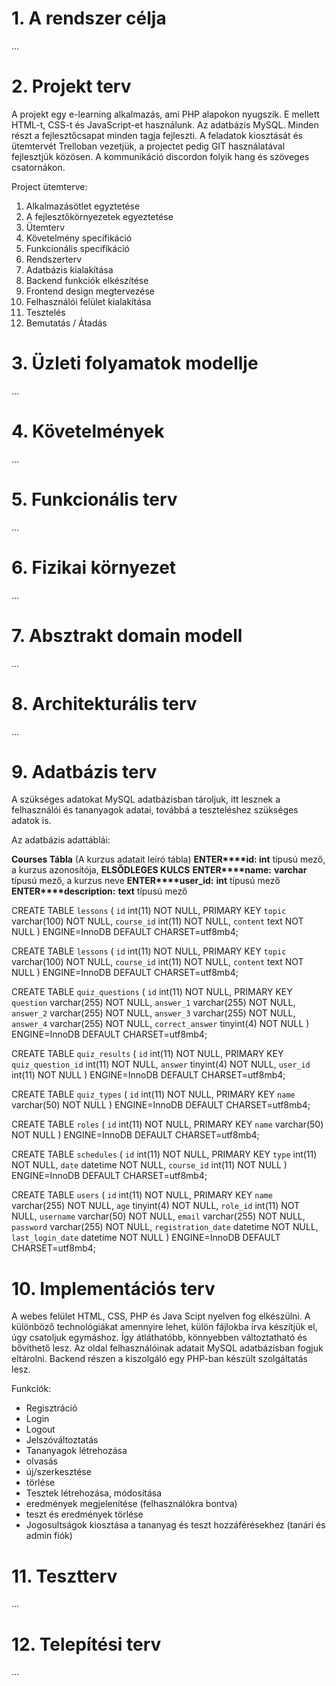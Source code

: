 # 1. A rendszer célja

...

# 2. Projekt terv

A projekt egy e-learning alkalmazás, ami PHP alapokon nyugszik. E mellett HTML-t, CSS-t és JavaScript-et használunk. Az adatbázis MySQL. Minden részt a fejlesztőcsapat minden tagja fejleszti. 
A feladatok kiosztását és ütemtervét Trelloban vezetjük, a projectet pedig GIT használatával fejlesztjük közösen. A kommunikáció discordon folyik hang és szöveges csatornákon. 

Project ütemterve:

1. Alkalmazásötlet egyztetése
2. A fejlesztőkörnyezetek egyeztetése
3. Ütemterv
4. Követelmény specifikáció
5. Funkcionális specifikáció
6. Rendszerterv
7. Adatbázis kialakítása
8. Backend funkciók elkészítése
9. Frontend design megtervezése
10. Felhasználói felület kialakítása
11. Tesztelés
12. Bemutatás / Átadás

# 3. Üzleti folyamatok modellje

...

# 4. Követelmények

...

# 5. Funkcionális terv

...

# 6. Fizikai környezet

...

# 7. Absztrakt domain modell

...

# 8. Architekturális terv

...

# 9. Adatbázis terv

A szükséges adatokat MySQL adatbázisban tároljuk, itt lesznek a felhasználói és tananyagok adatai, továbbá a teszteléshez szükséges adatok is.

Az adatbázis adattáblái:


**Courses Tábla** (A kurzus adatait leíró tábla)
**ENTER****id: int** típusú mező, a kurzus azonosítója, **ELSŐDLEGES KULCS**
**ENTER****name:** **varchar** típusú mező, a kurzus neve
**ENTER****user_id:** **int** típusú mező
**ENTER****description:** **text** típusú mező

  
  CREATE TABLE `lessons` (
  `id` int(11) NOT NULL, PRIMARY KEY
  `topic` varchar(100) NOT NULL,
  `course_id` int(11) NOT NULL,
  `content` text NOT NULL
) ENGINE=InnoDB DEFAULT CHARSET=utf8mb4;


CREATE TABLE `lessons` (
  `id` int(11) NOT NULL, PRIMARY KEY
  `topic` varchar(100) NOT NULL,
  `course_id` int(11) NOT NULL,
  `content` text NOT NULL
) ENGINE=InnoDB DEFAULT CHARSET=utf8mb4;

CREATE TABLE `quiz_questions` (
  `id` int(11) NOT NULL, PRIMARY KEY
  `question` varchar(255) NOT NULL,
  `answer_1` varchar(255) NOT NULL,
  `answer_2` varchar(255) NOT NULL,
  `answer_3` varchar(255) NOT NULL,
  `answer_4` varchar(255) NOT NULL,
  `correct_answer` tinyint(4) NOT NULL
) ENGINE=InnoDB DEFAULT CHARSET=utf8mb4;

CREATE TABLE `quiz_results` (
  `id` int(11) NOT NULL, PRIMARY KEY
  `quiz_question_id` int(11) NOT NULL,
  `answer` tinyint(4) NOT NULL,
  `user_id` int(11) NOT NULL
) ENGINE=InnoDB DEFAULT CHARSET=utf8mb4;

CREATE TABLE `quiz_types` (
  `id` int(11) NOT NULL, PRIMARY KEY
  `name` varchar(50) NOT NULL
) ENGINE=InnoDB DEFAULT CHARSET=utf8mb4;

CREATE TABLE `roles` (
  `id` int(11) NOT NULL, PRIMARY KEY
  `name` varchar(50) NOT NULL
) ENGINE=InnoDB DEFAULT CHARSET=utf8mb4;

CREATE TABLE `schedules` (
  `id` int(11) NOT NULL, PRIMARY KEY
  `type` int(11) NOT NULL,
  `date` datetime NOT NULL,
  `course_id` int(11) NOT NULL
) ENGINE=InnoDB DEFAULT CHARSET=utf8mb4;

CREATE TABLE `users` (
  `id` int(11) NOT NULL, PRIMARY KEY
  `name` varchar(255) NOT NULL,
  `age` tinyint(4) NOT NULL,
  `role_id` int(11) NOT NULL,
  `username` varchar(50) NOT NULL,
  `email` varchar(255) NOT NULL,
  `password` varchar(255) NOT NULL,
  `registration_date` datetime NOT NULL,
  `last_login_date` datetime NOT NULL
) ENGINE=InnoDB DEFAULT CHARSET=utf8mb4;

# 10. Implementációs terv

A webes felület HTML, CSS, PHP és Java Scipt nyelven fog elkészülni. A különböző technológiákat amennyire lehet, külön fájlokba írva készítjük el, úgy csatoljuk egymáshoz. Így átláthatóbb, könnyebben változtatható és bővíthető lesz. Az oldal felhasználóinak adatait MySQL adatbázisban fogjuk eltárolni. Backend részen a kiszolgáló egy PHP-ban készült szolgáltatás lesz.

Funkciók:

- Regisztráció
- Login
- Logout
- Jelszóváltoztatás
- Tananyagok létrehozása
- olvasás
- új/szerkesztése
- törlése
- Tesztek létrehozása, módosítása
- eredmények megjelenítése (felhasználókra bontva)
- teszt és eredmények törlése
- Jogosultságok kiosztása a tananyag és teszt hozzáférésekhez (tanári és admin fiók)

# 11. Tesztterv

...

# 12. Telepítési terv

...
